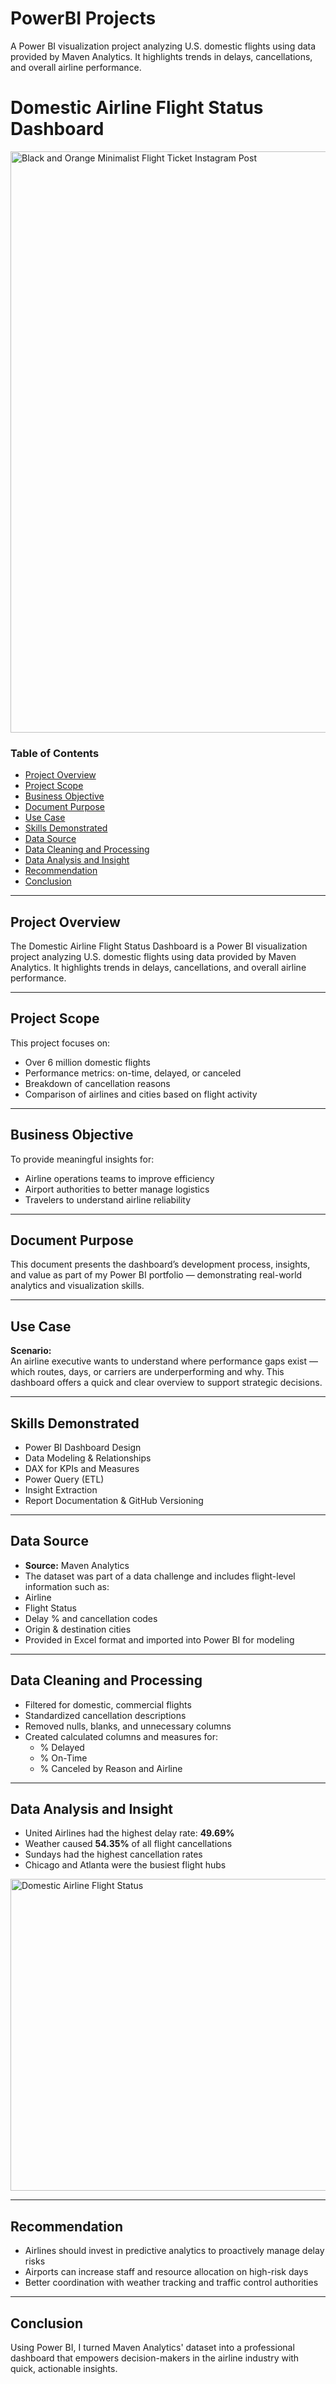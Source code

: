 # PowerBI Projects
A Power BI visualization project analyzing U.S. domestic flights using data provided by Maven Analytics. It highlights trends in delays, cancellations, and overall airline performance.

# Domestic Airline Flight Status Dashboard

<img width="1080" height="930" alt="Black and Orange Minimalist Flight Ticket Instagram Post" src="https://github.com/user-attachments/assets/9a389a6e-6833-4bc4-a9d0-06dac97723fe" />


### Table of Contents
- [Project Overview](#project-overview)  
- [Project Scope](#project-scope)  
- [Business Objective](#business-objective)  
- [Document Purpose](#document-purpose)  
- [Use Case](#use-case)  
- [Skills Demonstrated](#skills-demonstrated)  
- [Data Source](#data-source)  
- [Data Cleaning and Processing](#data-cleaning-and-processing)  
- [Data Analysis and Insight](#data-analysis-and-insight)  
- [Recommendation](#recommendation)  
- [Conclusion](#conclusion)  

---

## Project Overview
The Domestic Airline Flight Status Dashboard is a Power BI visualization project analyzing U.S. domestic flights using data provided by Maven Analytics. It highlights trends in delays, cancellations, and overall airline performance.

---

## Project Scope
This project focuses on:
- Over 6 million domestic flights
- Performance metrics: on-time, delayed, or canceled
- Breakdown of cancellation reasons
- Comparison of airlines and cities based on flight activity

---

##  Business Objective
To provide meaningful insights for:
- Airline operations teams to improve efficiency
- Airport authorities to better manage logistics
- Travelers to understand airline reliability

---

## Document Purpose
This document presents the dashboard’s development process, insights, and value as part of my Power BI portfolio — demonstrating real-world analytics and visualization skills.

---

## Use Case
**Scenario:**  
An airline executive wants to understand where performance gaps exist — which routes, days, or carriers are underperforming and why. This dashboard offers a quick and clear overview to support strategic decisions.

---

## Skills Demonstrated
- Power BI Dashboard Design
- Data Modeling & Relationships
- DAX for KPIs and Measures
- Power Query (ETL)
- Insight Extraction
- Report Documentation & GitHub Versioning

---

##  Data Source
-  **Source:** Maven Analytics  
-  The dataset was part of a data challenge and includes flight-level information such as:
  - Airline
  - Flight Status
  - Delay % and cancellation codes
  - Origin & destination cities
- Provided in Excel format and imported into Power BI for modeling

---

## Data Cleaning and Processing
- Filtered for domestic, commercial flights
- Standardized cancellation descriptions
- Removed nulls, blanks, and unnecessary columns
- Created calculated columns and measures for:
  - % Delayed
  - % On-Time
  - % Canceled by Reason and Airline

---

## Data Analysis and Insight
- United Airlines had the highest delay rate: **49.69%**
- Weather caused **54.35%** of all flight cancellations
- Sundays had the highest cancellation rates
- Chicago and Atlanta were the busiest flight hubs


<img width="893" height="499" alt="Domestic Airline Flight Status" src="https://github.com/user-attachments/assets/11fd60f9-29a0-429e-8b16-112cd9258ebd" />

---

## Recommendation
- Airlines should invest in predictive analytics to proactively manage delay risks
- Airports can increase staff and resource allocation on high-risk days
- Better coordination with weather tracking and traffic control authorities

---

## Conclusion
Using Power BI, I turned Maven Analytics' dataset into a professional dashboard that empowers decision-makers in the airline industry with quick, actionable insights.
